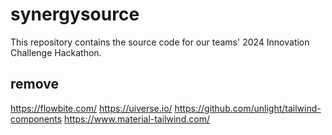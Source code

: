 # synergysource
This repository contains the source code for our teams' 2024 Innovation Challenge Hackathon.




## remove

https://flowbite.com/
https://uiverse.io/
https://github.com/unlight/tailwind-components
https://www.material-tailwind.com/